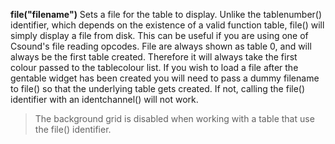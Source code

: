 <a name="file_gentable"></a>**file("filename")** Sets a file for the table to display. Unlike the tablenumber() identifier, which depends on the existence of a valid function table, file() will simply display a file from disk. This can be useful if you are using one of Csound's file reading opcodes. File are always shown as table 0, and will always be the first table created. Therefore it will always take the first colour passed to the tablecolour list. If you wish to load a file after the gentable widget has been created you will need to pass a dummy filename to file() so that the underlying table gets created. If not, calling the file() identifier with an identchannel() will not work.  
>The background grid is disabled when working with a table that use the file() identifier. 
